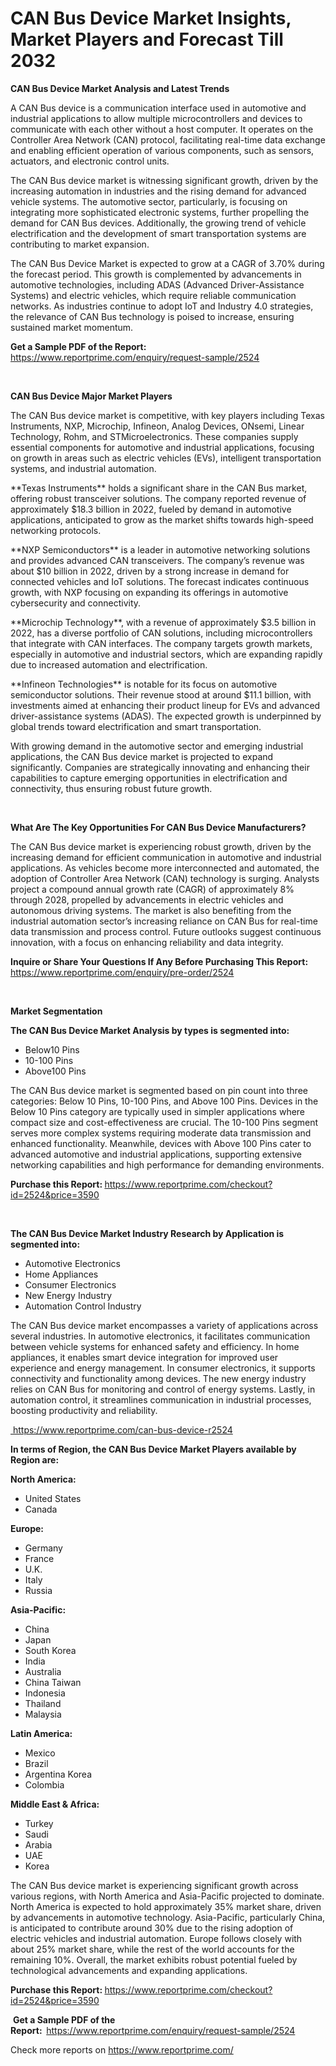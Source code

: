 <p><h1>CAN Bus Device Market Insights, Market Players and Forecast Till 2032</h1></p><p><strong>CAN Bus Device Market Analysis and Latest Trends</strong></p>
<p><p>A CAN Bus device is a communication interface used in automotive and industrial applications to allow multiple microcontrollers and devices to communicate with each other without a host computer. It operates on the Controller Area Network (CAN) protocol, facilitating real-time data exchange and enabling efficient operation of various components, such as sensors, actuators, and electronic control units.</p><p>The CAN Bus device market is witnessing significant growth, driven by the increasing automation in industries and the rising demand for advanced vehicle systems. The automotive sector, particularly, is focusing on integrating more sophisticated electronic systems, further propelling the demand for CAN Bus devices. Additionally, the growing trend of vehicle electrification and the development of smart transportation systems are contributing to market expansion.</p><p>The CAN Bus Device Market is expected to grow at a CAGR of 3.70% during the forecast period. This growth is complemented by advancements in automotive technologies, including ADAS (Advanced Driver-Assistance Systems) and electric vehicles, which require reliable communication networks. As industries continue to adopt IoT and Industry 4.0 strategies, the relevance of CAN Bus technology is poised to increase, ensuring sustained market momentum.</p></p>
<p><strong>Get a Sample PDF of the Report:&nbsp;</strong> <a href="https://www.reportprime.com/enquiry/request-sample/2524?utm_campaign=2732&utm_medium=2&utm_source=Github&utm_content=ia&utm_term=18032025&utm_id=can-bus-device">https://www.reportprime.com/enquiry/request-sample/2524</a></p>
<p>&nbsp;</p>
<p><strong>CAN Bus Device Major Market Players</strong></p>
<p><p>The CAN Bus device market is competitive, with key players including Texas Instruments, NXP, Microchip, Infineon, Analog Devices, ONsemi, Linear Technology, Rohm, and STMicroelectronics. These companies supply essential components for automotive and industrial applications, focusing on growth in areas such as electric vehicles (EVs), intelligent transportation systems, and industrial automation.</p><p>**Texas Instruments** holds a significant share in the CAN Bus market, offering robust transceiver solutions. The company reported revenue of approximately $18.3 billion in 2022, fueled by demand in automotive applications, anticipated to grow as the market shifts towards high-speed networking protocols. </p><p>**NXP Semiconductors** is a leader in automotive networking solutions and provides advanced CAN transceivers. The company’s revenue was about $10 billion in 2022, driven by a strong increase in demand for connected vehicles and IoT solutions. The forecast indicates continuous growth, with NXP focusing on expanding its offerings in automotive cybersecurity and connectivity.</p><p>**Microchip Technology**, with a revenue of approximately $3.5 billion in 2022, has a diverse portfolio of CAN solutions, including microcontrollers that integrate with CAN interfaces. The company targets growth markets, especially in automotive and industrial sectors, which are expanding rapidly due to increased automation and electrification.</p><p>**Infineon Technologies** is notable for its focus on automotive semiconductor solutions. Their revenue stood at around $11.1 billion, with investments aimed at enhancing their product lineup for EVs and advanced driver-assistance systems (ADAS). The expected growth is underpinned by global trends toward electrification and smart transportation.</p><p>With growing demand in the automotive sector and emerging industrial applications, the CAN Bus device market is projected to expand significantly. Companies are strategically innovating and enhancing their capabilities to capture emerging opportunities in electrification and connectivity, thus ensuring robust future growth.</p></p>
<p>&nbsp;</p>
<p><strong>What Are The Key Opportunities For CAN Bus Device Manufacturers?</strong></p>
<p><p>The CAN Bus device market is experiencing robust growth, driven by the increasing demand for efficient communication in automotive and industrial applications. As vehicles become more interconnected and automated, the adoption of Controller Area Network (CAN) technology is surging. Analysts project a compound annual growth rate (CAGR) of approximately 8% through 2028, propelled by advancements in electric vehicles and autonomous driving systems. The market is also benefiting from the industrial automation sector’s increasing reliance on CAN Bus for real-time data transmission and process control. Future outlooks suggest continuous innovation, with a focus on enhancing reliability and data integrity.</p></p>
<p><strong>Inquire or Share Your Questions If Any Before Purchasing This Report:</strong> <a href="https://www.reportprime.com/enquiry/pre-order/2524?utm_campaign=2732&utm_medium=2&utm_source=Github&utm_content=ia&utm_term=18032025&utm_id=can-bus-device">https://www.reportprime.com/enquiry/pre-order/2524</a></p>
<p>&nbsp;</p>
<p><strong>Market Segmentation</strong></p>
<p><strong>The CAN Bus Device Market Analysis by types is segmented into:</strong></p>
<p><ul><li>Below10 Pins</li><li>10-100 Pins</li><li>Above100 Pins</li></ul></p>
<p><p>The CAN Bus device market is segmented based on pin count into three categories: Below 10 Pins, 10-100 Pins, and Above 100 Pins. Devices in the Below 10 Pins category are typically used in simpler applications where compact size and cost-effectiveness are crucial. The 10-100 Pins segment serves more complex systems requiring moderate data transmission and enhanced functionality. Meanwhile, devices with Above 100 Pins cater to advanced automotive and industrial applications, supporting extensive networking capabilities and high performance for demanding environments.</p></p>
<p><strong>Purchase this Report:&nbsp;</strong><a href="https://www.reportprime.com/checkout?id=2524&price=3590&utm_campaign=2732&utm_medium=2&utm_source=Github&utm_content=ia&utm_term=18032025&utm_id=can-bus-device">https://www.reportprime.com/checkout?id=2524&price=3590</a></p>
<p>&nbsp;</p>
<p><strong>The CAN Bus Device Market Industry Research by Application is segmented into:</strong></p>
<p><ul><li>Automotive Electronics</li><li>Home Appliances</li><li>Consumer Electronics</li><li>New Energy Industry</li><li>Automation Control Industry</li></ul></p>
<p><p>The CAN Bus device market encompasses a variety of applications across several industries. In automotive electronics, it facilitates communication between vehicle systems for enhanced safety and efficiency. In home appliances, it enables smart device integration for improved user experience and energy management. In consumer electronics, it supports connectivity and functionality among devices. The new energy industry relies on CAN Bus for monitoring and control of energy systems. Lastly, in automation control, it streamlines communication in industrial processes, boosting productivity and reliability.</p></p>
<p><a href="https://www.reportprime.com/can-bus-device-r2524?utm_campaign=2732&utm_medium=2&utm_source=Github&utm_content=ia&utm_term=18032025&utm_id=can-bus-device">&nbsp;https://www.reportprime.com/can-bus-device-r2524</a></p>
<p><strong>In terms of Region, the CAN Bus Device Market Players available by Region are:</strong></p>
<p>
    <p> <strong> North America: </strong>
        <ul>
            <li>United States</li>
            <li>Canada</li>
        </ul>
        </p> 
    <p> <strong> Europe: </strong>
        <ul>
            <li>Germany</li>
            <li>France</li>
            <li>U.K.</li>
            <li>Italy</li>
            <li>Russia</li>
        </ul>
        </p> 
    <p> <strong> Asia-Pacific: </strong>
        <ul>
            <li>China</li>
            <li>Japan</li>
            <li>South Korea</li>
            <li>India</li>
            <li>Australia</li>
            <li>China Taiwan</li>
            <li>Indonesia</li>
            <li>Thailand</li>
            <li>Malaysia</li>
        </ul>
        </p> 
    <p> <strong> Latin America: </strong>
        <ul>
            <li>Mexico</li>
            <li>Brazil</li>
            <li>Argentina Korea</li>
            <li>Colombia</li>
        </ul>
        </p> 
    <p> <strong> Middle East & Africa: </strong>
        <ul>
            <li>Turkey</li>
            <li>Saudi</li>
            <li>Arabia</li>
            <li>UAE</li>
            <li>Korea</li>
        </ul>
    </p>
    </p>
<p><p>The CAN Bus device market is experiencing significant growth across various regions, with North America and Asia-Pacific projected to dominate. North America is expected to hold approximately 35% market share, driven by advancements in automotive technology. Asia-Pacific, particularly China, is anticipated to contribute around 30% due to the rising adoption of electric vehicles and industrial automation. Europe follows closely with about 25% market share, while the rest of the world accounts for the remaining 10%. Overall, the market exhibits robust potential fueled by technological advancements and expanding applications.</p></p>
<p><strong>Purchase this Report: </strong><a href="https://www.reportprime.com/checkout?id=2524&price=3590&utm_campaign=2732&utm_medium=2&utm_source=Github&utm_content=ia&utm_term=18032025&utm_id=can-bus-device">https://www.reportprime.com/checkout?id=2524&price=3590</a></p>
<p>&nbsp;<strong>Get a Sample PDF of the Report:&nbsp;&nbsp;</strong><a href="https://www.reportprime.com/enquiry/request-sample/2524?utm_campaign=2732&utm_medium=2&utm_source=Github&utm_content=ia&utm_term=18032025&utm_id=can-bus-device">https://www.reportprime.com/enquiry/request-sample/2524</a></p>
<p><strong></strong></p>
<p>Check more reports on <a href="https://www.reportprime.com/?utm_campaign=2732&utm_medium=2&utm_source=Github&utm_content=ia&utm_term=18032025&utm_id=can-bus-device">https://www.reportprime.com/</a></p>